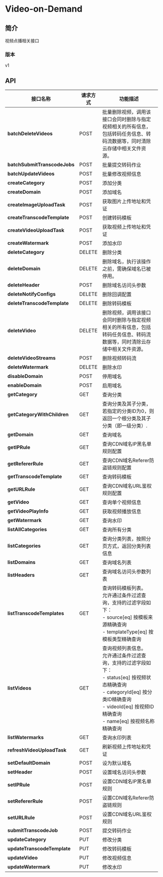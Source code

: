 # Video-on-Demand


## 简介
视频点播相关接口


### 版本
v1


## API
|接口名称|请求方式|功能描述|
|---|---|---|
|**batchDeleteVideos**|POST|批量删除视频，调用该接口会同时删除与指定视频相关的所有信息，包括转码任务信息、转码流数据等，同时清除云存储中相关文件资源。|
|**batchSubmitTranscodeJobs**|POST|批量提交转码作业|
|**batchUpdateVideos**|POST|批量修改视频信息|
|**createCategory**|POST|添加分类|
|**createDomain**|POST|添加域名|
|**createImageUploadTask**|POST|获取图片上传地址和凭证|
|**createTranscodeTemplate**|POST|创建转码模板|
|**createVideoUploadTask**|POST|获取视频上传地址和凭证|
|**createWatermark**|POST|添加水印|
|**deleteCategory**|DELETE|删除分类|
|**deleteDomain**|DELETE|删除域名，执行该操作之前，需确保域名已被停用。|
|**deleteHeader**|POST|删除域名访问头参数|
|**deleteNotifyConfigs**|DELETE|删除回调配置|
|**deleteTranscodeTemplate**|DELETE|删除转码模板|
|**deleteVideo**|DELETE|删除视频，调用该接口会同时删除与指定视频相关的所有信息，包括转码任务信息、转码流数据等，同时清除云存储中相关文件资源。|
|**deleteVideoStreams**|POST|删除视频转码流|
|**deleteWatermark**|DELETE|删除水印|
|**disableDomain**|POST|停用域名|
|**enableDomain**|POST|启用域名|
|**getCategory**|GET|查询分类|
|**getCategoryWithChildren**|GET|查询分类及其子分类，若指定的分类ID为0，则返回一个根分类及其子分类（即一级分类）.|
|**getDomain**|GET|查询域名|
|**getIPRule**|GET|查询CDN域名IP黑名单规则配置|
|**getRefererRule**|GET|查询CDN域名Referer防盗链规则配置|
|**getTranscodeTemplate**|GET|查询转码模板|
|**getURLRule**|GET|查询CDN域名URL鉴权规则配置|
|**getVideo**|GET|查询单个视频信息|
|**getVideoPlayInfo**|GET|获取视频播放信息|
|**getWatermark**|GET|查询水印|
|**listAllCategories**|GET|查询所有分类|
|**listCategories**|GET|查询分类列表，按照分页方式，返回分类列表信息<br>|
|**listDomains**|GET|查询域名列表|
|**listHeaders**|GET|查询域名访问头参数列表|
|**listTranscodeTemplates**|GET|查询转码模板列表。<br>允许通过条件过滤查询，支持的过滤字段如下：<br>  \- source[eq] 按模板来源精确查询<br>  \- templateType[eq] 按模板类型精确查询<br>|
|**listVideos**|GET|查询视频列表信息。<br>允许通过条件过滤查询，支持的过滤字段如下：<br>  \- status[eq] 按视频状态精确查询<br>  \- categoryId[eq] 按分类ID精确查询<br>  \- videoId[eq] 按视频ID精确查询<br>  \- name[eq] 按视频名称精确查询<br>|
|**listWatermarks**|GET|查询水印列表|
|**refreshVideoUploadTask**|GET|刷新视频上传地址和凭证|
|**setDefaultDomain**|POST|设为默认域名|
|**setHeader**|POST|设置域名访问头参数|
|**setIPRule**|POST|设置CDN域名IP黑名单规则|
|**setRefererRule**|POST|设置CDN域名Referer防盗链规则|
|**setURLRule**|POST|设置CDN域名URL鉴权规则|
|**submitTranscodeJob**|POST|提交转码作业|
|**updateCategory**|PUT|修改分类|
|**updateTranscodeTemplate**|PUT|修改转码模板|
|**updateVideo**|PUT|修改视频信息|
|**updateWatermark**|PUT|修改水印|
